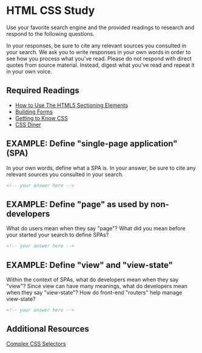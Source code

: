 # HTML CSS Study

Use your favorite search engine and the provided readings to research and
respond to the following questions.

In your responses, be sure to cite any relevant sources you consulted in your
search. We ask you to write responses in your own words in order to see how you
process what you've read. Please do not respond with direct quotes from source
material. Instead, digest what you've read and repeat it in your own voice.

## Required Readings

- [How to Use The HTML5 Sectioning Elements](http://blog.teamtreehouse.com/use-html5-sectioning-elements)
- [Building Forms](https://learn.shayhowe.com/html-css/building-forms/)
- [Getting to Know CSS](https://learn.shayhowe.com/html-css/getting-to-know-css/)
- [CSS Diner](https://flukeout.github.io/)

## EXAMPLE: Define "single-page application" (SPA)

In your own words, define what a SPA is. In your answer, be sure to cite any
relevant sources you consulted in your search.

```md
<!-- your answer here -->
```

## EXAMPLE: Define "page" as used by non-developers

What do users mean when they say "page"? What did you mean before your started
your search to define SPAs?

```md
<!-- your answer here -->
```

## EXAMPLE: Define "view" and "view-state"

Within the context of SPAs, what do developers mean when they say "view"? Since
view can have many meanings, what do developers mean when they say "view-state"?
How do front-end "routers" help manage view-state?

```md
<!-- your answer here -->
```

## Additional Resources

[Complex CSS Selectors](https://learn.shayhowe.com/advanced-html-css/complex-selectors/)

